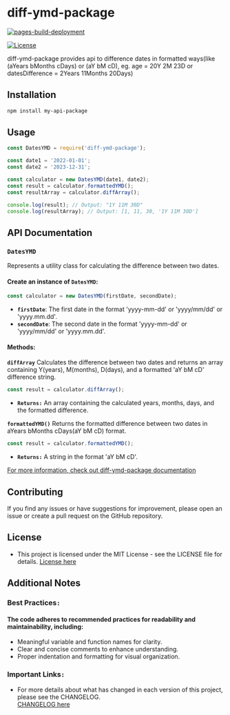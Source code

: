 # diff-ymd-package

[![pages-build-deployment](https://github.com/farhan7reza7/diff-ymd-package/actions/workflows/pages/pages-build-deployment/badge.svg)](https://github.com/farhan7reza7/diff-ymd-package/actions/workflows/pages/pages-build-deployment)

[![License](https://img.shields.io/github/license/farhan7reza7/diff-ymd-package)](https://opensource.org/licenses/MIT)

diff-ymd-package provides api to difference dates in formatted ways(like (aYears bMonths cDays) or (aY bM cD), eg. age = 20Y 2M 23D or datesDifference = 2Years 11Months 20Days)

## Installation

```bash
npm install my-api-package

```

## Usage

```javascript
const DatesYMD = require('diff-ymd-package');

const date1 = '2022-01-01';
const date2 = '2023-12-31';

const calculator = new DatesYMD(date1, date2);
const result = calculator.formattedYMD();
const resultArray = calculator.diffArray();

console.log(result); // Output: "1Y 11M 30D"
console.log(resultArray); // Output: [1, 11, 30, '1Y 11M 30D']
```

## API Documentation

### `DatesYMD`

Represents a utility class for calculating the difference between two dates.

#### Create an instance of `DatesYMD`:

```javascript
const calculator = new DatesYMD(firstDate, secondDate);
```

- **`firstDate`**: The first date in the format 'yyyy-mm-dd' or 'yyyy/mm/dd' or 'yyyy.mm.dd'.
- **`secondDate`**: The second date in the format 'yyyy-mm-dd' or 'yyyy/mm/dd' or 'yyyy.mm.dd'.

#### Methods:

**`diffArray`**
Calculates the difference between two dates and returns an array containing Y(years), M(months), D(days), and a formatted 'aY bM cD' difference string.

```javascript
const result = calculator.diffArray();
```

- **`Returns:`**
  An array containing the calculated years, months, days, and the formatted difference.

**`formattedYMD()`**
Returns the formatted difference between two dates in aYears bMonths cDays(aY bM cD) format.

```javascript
const result = calculator.formattedYMD();
```

- **`Returns:`** A string in the format 'aY bM cD'.

[For more information, check out diff-ymd-package documentation](https://farhan7reza7.github.io/diff-ymd-package/DatesYMD.html)

## Contributing

If you find any issues or have suggestions for improvement, please open an issue or create a pull request on the GitHub repository.

## License

- This project is licensed under the MIT License - see the LICENSE file for details.
  [License here](https://github.com/farhan7reza7/diff-ymd-package/blob/main/LICENSE)

## Additional Notes

### Best Practices`:`

#### The code adheres to recommended practices for readability and maintainability, including:

- Meaningful variable and function names for clarity.
- Clear and concise comments to enhance understanding.
- Proper indentation and formatting for visual organization.

### Important Links`:`

- For more details about what has changed in each version of this project, please see the CHANGELOG.  
  [CHANGELOG here](https://github.com/farhan7reza7/diff-ymd-package/blob/main/CHANGELOG.md)
